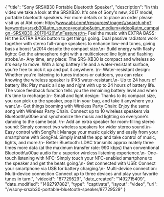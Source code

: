 {
    "title": "Sony SRSXB30 Portable Bluetooth Speaker",
    "description": "In this video we take a look at the SRSXB30.  It's one of Sony's new, 2017 model, portable bluetooth speakers.  For more details or to place an order please visit us at Abt.com: http:\/\/www.abt.com\/resources\/pages\/search.php?keywords=srsxb30&utm_source=youtube&utm_medium=video&utm_campaign=SRSXB30_20170420\n\nFeatures:\n- Feel the music with EXTRA BASS: Hit the EXTRA BASS button to get things going. Dual passive radiators work together with stereo full-range speakers to enhance low-end tones, giving bass a boost \u2014 despite the compact size.\n- Build energy with flashy lights: Get the atmosphere right with a multicolored line light and flashing strobe.\n- Any time, any place: The SRS-XB30 is compact and wireless so it's easy to move. With a long battery life and a water-resistant surface, you're free to pick it up and put it anywhere.  \n- Water-resistant design: Whether you're listening to tunes indoors or outdoors, you can relax knowing the wireless speaker is IPX5 water-resistant.\n- Up to 24 hours of battery life: Play music all day and night with up to 24 hours of battery life. The voice feedback function tells you the remaining battery level and when it's time to recharge.\n- Small and light design: Thanks to its compact size, you can pick up the speaker, pop it in your bag, and take it anywhere you want.\n- Get things booming with Wireless Party Chain: Enjoy the same song with Wireless Party Chain. Connect up to 10 wireless speakers via Bluetooth\u00ae and synchronize the music and lighting so everyone's dancing to the same beat. \n- Add an extra speaker for room-filling stereo sound: Simply connect two wireless speakers for wider stereo sound.\n- Easy control with SongPal: Manage your music quickly and easily from your smartphone with SongPal. Simply install the app and take control of music, lights, and more.\n- Better Bluetooth: LDAC transmits approximately three times more data (at the maximum transfer rate: 990 kbps) than conventional Bluetooth\u00ae audio for a superior wireless listening experience.\n- One-touch listening with NFC: Simply touch your NFC-enabled smartphone to the speaker and get the beats going.\n- Get connected with USB: Connect your smartphone via USB for battery charging.\n- Multi-device connection: Multi-device connection Connect up to three devices and play your favorite tunes in turn.",
    "videoid": "87729529",
    "date_created": "1492715409",
    "date_modified": "1492797882",
    "type": "captivate",
    "layout": "video",
    "url": "\/v\/sony-srsxb30-portable-bluetooth-speaker\/87729529"
}